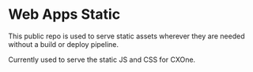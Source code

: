 # Web Apps Static

This public repo is used to serve static assets wherever they are needed without a build or deploy pipeline.

Currently used to serve the static JS and CSS for CXOne.
